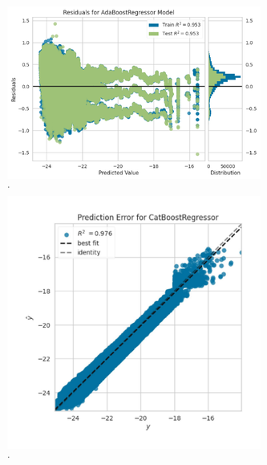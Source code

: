 ![Example Image](images/Residuals-AdaBoost.png).


![Example Image](images/PredictionerrorCatBoost.jpg).
